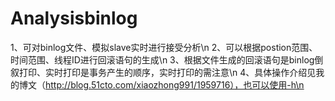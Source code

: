 # Analysisbinlog
1、可对binlog文件、模拟slave实时进行接受分析\n
2、可以根据postion范围、时间范围、线程ID进行回滚语句的生成\n
3、根据文件生成的回滚语句是binlog倒叙打印、实时打印是事务产生的顺序，实时打印的需注意\n
4、具体操作介绍见我的博文（http://blog.51cto.com/xiaozhong991/1959716），也可以使用-h\n
